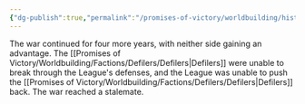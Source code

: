```yaml
---
{"dg-publish":true,"permalink":"/promises-of-victory/worldbuilding/historic-events/war/stalemate/","title":"Stalemate","noteIcon":"History","created":"2023-01-25T02:26:52.848+01:00","updated":"2023-03-29T21:23:30.214+02:00"}
---
```


The war continued for four more years, with neither side gaining an advantage. The [[Promises of Victory/Worldbuilding/Factions/Defilers/Defilers\|Defilers]] were unable to break through the League's defenses, and the League was unable to push the [[Promises of Victory/Worldbuilding/Factions/Defilers/Defilers\|Defilers]] back. The war reached a stalemate. 
